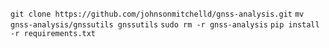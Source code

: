 `git clone https://github.com/johnsonmitchelld/gnss-analysis.git`
`mv gnss-analysis/gnssutils gnssutils`
`sudo rm -r gnss-analysis`
`pip install -r requirements.txt`